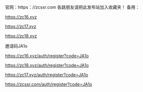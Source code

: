 官网：https：//zcssr.com 
各路朋友请把此发布站加入收藏夹！
备用：

https://zc16.xyz

https://zc17.xyz

https://zc18.xyz

邀请码JA1o

https://zc16.xyz/auth/register?code=JA1o

https://zc18.xyz/auth/register?code=JA1o

https://zc17.xyz/auth/register?code=JA1o

https://zcssr.com/auth/register?code=JA1o
